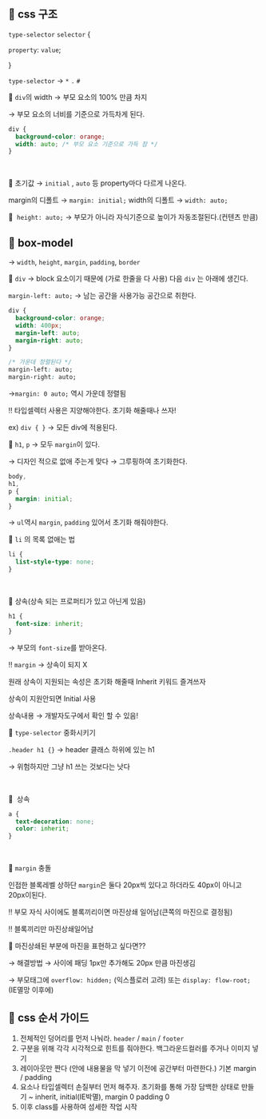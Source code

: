 ## 📌 css 구조

`type-selector` `selector` {

`property`: `value`;

}

`type-selector` → `*` `.` `#`
<br>

🧷 `div`의 width → 부모 요소의 100% 만큼 차지

→ 부모 요소의 너비를 기준으로 가득차게 된다.

```css
div {
  background-color: orange;
  width: auto; /* 부모 요소 기준으로 가득 참 */
}
```
<br>

🧷 초기값 → `initial` , `auto` 등 property마다 다르게 나온다.

margin의 디폴트 → `margin: initial;`
width의 디폴트 → `width: auto;`
<br>

🧷  `height: auto;` → 부모가 아니라 자식기준으로 높이가 자동조절된다.(컨텐츠 만큼)
<br>

## 📌 box-model

→ `width`, `height`, `margin`, `padding`, `border`
<br>

🧷 `div` → block 요소이기 때문에 (가로 한줄을 다 사용) 다음 `div` 는 아래에 생긴다.

`margin-left: auto;` → 남는 공간을 사용가능 공간으로 취한다.

```css
div {
  background-color: orange;
  width: 400px;
  margin-left: auto;
  margin-right: auto;
}
```

```css
/* 가운데 정렬된다 */
margin-left: auto;
margin-right: auto;
```

→`margin: 0 auto;` 역시 가운데 정렬됨

‼️ 타입셀렉터 사용은 지양해야한다. 초기화 해줄때나 쓰자!

ex) `div { }` → 모든 div에 적용된다.
<br>

🧷 `h1`, `p` → 모두 `margin`이 있다.

→ 디자인 적으로 없애 주는게 맞다 → 그루핑하여 초기화한다.

```css
body,
h1,
p {
  margin: initial;
}
```

→ `ul`역시 `margin`, `padding` 있어서 초기화 해줘야한다.
<br>

🧷 `li` 의 목록 없애는 법

```css
li {
  list-style-type: none;
}
```
<br>

🧷 상속(상속 되는 프로퍼티가 있고 아닌게 있음)

```css
h1 {
  font-size: inherit;
}
```

→ 부모의 `font-size`를 받아온다.

‼️ `margin` → 상속이 되지 X

원래 상속이 지원되는 속성은 초기화 해줄때 Inherit 키워드 즐겨쓰자

상속이 지원안되면 Initial 사용

상속내용 → 개발자도구에서 확인 할 수 있음!
<br>

🧷 `type-selector` 중화시키기

`.header h1 {}` → header 클래스 하위에 있는 h1

→ 위험하지만 그냥 h1 쓰는 것보다는 낫다

<br>

🧷  상속

```css
a {
  text-decoration: none;
  color: inherit;
}
```

<br>

🧷 `margin` 충돌

인접한 블록레벨 상하단 `margin`은 둘다 20px씩 있다고 하더라도 40px이 아니고 20px이된다.

‼️ 부모 자식 사이에도 블록끼리이면 마진상쇄 일어남(큰쪽의 마진으로 결정됨)

‼️ 블록끼리만 마진상쇄일어남
<br>

🧷 마진상쇄된 부분에 마진을 표현하고 싶다면??

→ 해결방법 → 사이에 패딩 1px만 추가해도 20px 만큼 마진생김

→ 부모태그에 `overflow: hidden;` (익스플로러 고려) 또는 `display: flow-root;` (IE멸망 이후에)
<br>

## 📌 css 순서 가이드

1. 전체적인 덩어리를 먼저 나눠라. `header` / `main` / `footer`
2. 구분을 위해 각각 시각적으로 힌트를 줘야한다. 백그라운드컬러를 주거나 이미지 넣기
3. 레이아웃만 짠다 (안에 내용물을 막 넣기 이전에 공간부터 마련한다.) 기본 margin / padding
4. 요소나 타입셀렉터 손질부터 먼저 해주자. 초기화를 통해 가장 담백한 상태로 만들기 ~ inherit, initial(IE박멸), margin 0 padding 0
5. 이후 class를 사용하여 섬세한 작업 시작

